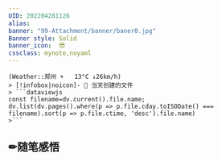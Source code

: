 ```yaml
---
UID: 202204281126 
alias:
banner: "99-Attachment/banner/baner0.jpg"
Banner style: Solid
banner_icon:  😎
cssclass: mynote,noyaml
---
```

<div data-timeline="118"></div>

```ad-flex
(Weather::郑州 ☀️   13°C ↓26km/h)
> [!infobox|noicon]- 🔖 当天创建的文件
> ```dataviewjs 
const filename=dv.current().file.name;
dv.list(dv.pages().where(p => p.file.cday.toISODate() === filename).sort(p => p.file.ctime, 'desc').file.name) 
>```
```

## ✏随笔感悟

